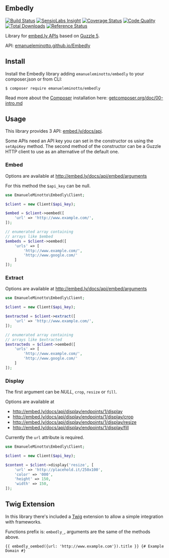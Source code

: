 Embedly
-------

[![Build Status](https://img.shields.io/travis/EmanueleMinotto/Embedly.svg)](https://travis-ci.org/EmanueleMinotto/Embedly)
[![SensioLabs Insight](https://img.shields.io/sensiolabs/i/6d6207e1-5347-40ec-98d9-2d75cda2ca7d.svg?style=flat)](https://insight.sensiolabs.com/projects/6d6207e1-5347-40ec-98d9-2d75cda2ca7d)
[![Coverage Status](https://img.shields.io/coveralls/EmanueleMinotto/Embedly.svg)](https://coveralls.io/r/EmanueleMinotto/Embedly)
[![Code Quality](https://img.shields.io/scrutinizer/g/filp/whoops.svg)](https://scrutinizer-ci.com/g/EmanueleMinotto/Embedly/)
[![Total Downloads](https://img.shields.io/packagist/dt/EmanueleMinotto/Embedly.svg?style=flat)](https://packagist.org/packages/emanueleminotto/embedly)
[![Reference Status](https://www.versioneye.com/php/emanueleminotto:embedly/reference_badge.svg?style=flat)](https://www.versioneye.com/php/emanueleminotto:embedly/references)

Library for [embed.ly APIs](http://embed.ly/api) based on [Guzzle 5](http://docs.guzzlephp.org/en/latest/).

API: [emanueleminotto.github.io/Embedly](http://emanueleminotto.github.io/Embedly/)

## Install

Install the Embedly library adding `emanueleminotto/embedly` to your composer.json or from CLI:

```
$ composer require emanueleminotto/embedly
```

Read more about the [Composer](http://getcomposer.org/) installation here: [getcomposer.org/doc/00-intro.md](https://getcomposer.org/doc/00-intro.md)

## Usage

This library provides 3 API: [embed.ly/docs/api](http://embed.ly/docs/api).

Some APIs need an API key you can set in the constructor os using the `setApiKey` method.
The second method of the constructor can be a Guzzle HTTP client to use as an alternative of the default one.

### Embed

Options are available at http://embed.ly/docs/api/embed/arguments

For this method the `$api_key` can be null.

```php
use EmanueleMinotto\Embedly\Client;

$client = new Client($api_key);

$embed = $client->oembed([
    'url' => 'http://www.example.com/',
]);

// enumerated array containing
// arrays like $embed
$embeds = $client->oembed([
    'urls' => [
        'http://www.example.com/',
        'http://www.google.com/'
    ]
]);
```

### Extract

Options are available at http://embed.ly/docs/api/embed/arguments

```php
use EmanueleMinotto\Embedly\Client;

$client = new Client($api_key);

$extracted = $client->extract([
    'url' => 'http://www.example.com/',
]);

// enumerated array containing
// arrays like $extracted
$extracteds = $client->oembed([
    'urls' => [
        'http://www.example.com/',
        'http://www.google.com/'
    ]
]);
```

### Display

The first argument can be *NULL*, `crop`, `resize` or `fill`.

Options are available at

 * http://embed.ly/docs/api/display/endpoints/1/display
 * http://embed.ly/docs/api/display/endpoints/1/display/crop
 * http://embed.ly/docs/api/display/endpoints/1/display/resize
 * http://embed.ly/docs/api/display/endpoints/1/display/fill

Currently the `url` attribute is required.

```php
use EmanueleMinotto\Embedly\Client;

$client = new Client($api_key);

$content = $client->display('resize', [
    'url' => 'http://placehold.it/250x100',
    'color' => '000',
    'height' => 150,
    'width' => 150,
]);
```

## Twig Extension

In this library there's included a [Twig](http://twig.sensiolabs.org/) extension to allow a simple integration with frameworks.

Functions prefix is: `embedly_`, arguments are the same of the methods above.

```twig
{{ embedly_oembed({url: 'http://www.example.com'}).title }} {# Example Domain #}
```

